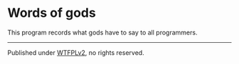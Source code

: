 # Words of gods

This program records what gods have to say to all programmers.

---

Published under [WTFPLv2](https://wtfpl2.com), no rights reserved.
